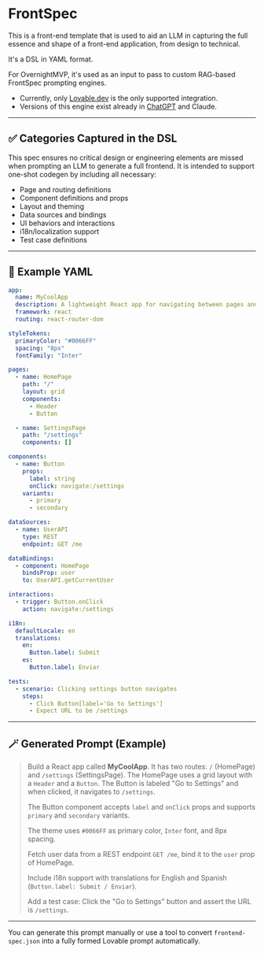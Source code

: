 # FrontSpec

This is a front-end template that is used to aid an LLM in capturing the full essence and shape of a front-end application, from design to technical.

It's a DSL in YAML format.

For OvernightMVP, it's used as an input to pass to custom RAG-based FrontSpec prompting engines.

* Currently, only [Lovable.dev](https://lovable.dev/blog/2025-01-16-lovable-prompting-handbook) is the only supported integration.
* Versions of this engine exist already in [ChatGPT](https://chatgpt.com/g/g-67e1da2c9c988191b52b61084438e8ee-lovable-base-prompt) and Claude.

---

## ✅ Categories Captured in the DSL

This spec ensures no critical design or engineering elements are missed when prompting an LLM to generate a full frontend. It is intended to support one-shot codegen by including all necessary:

* Page and routing definitions
* Component definitions and props
* Layout and theming
* Data sources and bindings
* UI behaviors and interactions
* i18n/localization support
* Test case definitions

---

## 🧩 Example YAML

```yaml
app:
  name: MyCoolApp
  description: A lightweight React app for navigating between pages and showing user data.
  framework: react
  routing: react-router-dom

styleTokens:
  primaryColor: "#0066FF"
  spacing: "8px"
  fontFamily: "Inter"

pages:
  - name: HomePage
    path: "/"
    layout: grid
    components:
      - Header
      - Button

  - name: SettingsPage
    path: "/settings"
    components: []

components:
  - name: Button
    props:
      label: string
      onClick: navigate:/settings
    variants:
      - primary
      - secondary

dataSources:
  - name: UserAPI
    type: REST
    endpoint: GET /me

dataBindings:
  - component: HomePage
    bindsProp: user
    to: UserAPI.getCurrentUser

interactions:
  - trigger: Button.onClick
    action: navigate:/settings

i18n:
  defaultLocale: en
  translations:
    en:
      Button.label: Submit
    es:
      Button.label: Enviar

tests:
  - scenario: Clicking settings button navigates
    steps:
      - Click Button[label='Go to Settings']
      - Expect URL to be /settings
```

---

## 🪄 Generated Prompt (Example)

> Build a React app called **MyCoolApp**. It has two routes: `/` (HomePage) and `/settings` (SettingsPage). The HomePage uses a grid layout with a `Header` and a `Button`. The Button is labeled "Go to Settings" and when clicked, it navigates to `/settings`.
>
> The Button component accepts `label` and `onClick` props and supports `primary` and `secondary` variants.
>
> The theme uses `#0066FF` as primary color, `Inter` font, and 8px spacing.
>
> Fetch user data from a REST endpoint `GET /me`, bind it to the `user` prop of HomePage.
>
> Include i18n support with translations for English and Spanish (`Button.label: Submit / Enviar`).
>
> Add a test case: Click the "Go to Settings" button and assert the URL is `/settings`.

---

You can generate this prompt manually or use a tool to convert `frontend-spec.json` into a fully formed Lovable prompt automatically.

